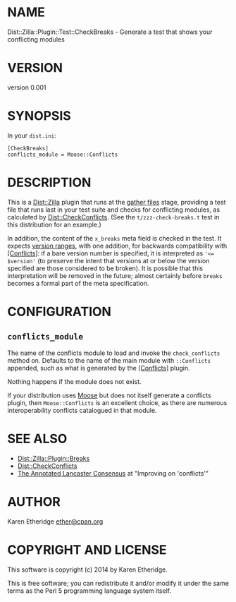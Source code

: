 # NAME

Dist::Zilla::Plugin::Test::CheckBreaks - Generate a test that shows your conflicting modules

# VERSION

version 0.001

# SYNOPSIS

In your `dist.ini`:

    [CheckBreaks]
    conflicts_module = Moose::Conflicts

# DESCRIPTION

This is a [Dist::Zilla](https://metacpan.org/pod/Dist::Zilla) plugin that runs at the
[gather files](https://metacpan.org/pod/Dist::Zilla::Role::FileGatherer) stage, providing a test file
that runs last in your test suite and checks for conflicting modules, as
calculated by [Dist::CheckConflicts](https://metacpan.org/pod/Dist::CheckConflicts).  (See the `t/zzz-check-breaks.t` test
in this distribution for an example.)

In addition, the content of the `x_breaks` meta field is checked in the test.
It expects [version ranges](https://metacpan.org/pod/CPAN::Meta::Spec#Version-Ranges), with one
addition, for backwards compatibility with
[\[Conflicts\]](https://metacpan.org/pod/Dist::Zilla::Plugin::Conflicts): if a bare version number is
specified, it is interpreted as `'<= $version'` (to preserve the intent
that versions at or below the version specified are those considered to be
broken).  It is possible that this interpretation will be removed in the
future; almost certainly before `breaks` becomes a formal part of the meta
specification.

# CONFIGURATION

## `conflicts_module`

The name of the conflicts module to load and invoke the `check_conflicts`
method on. Defaults to the name of the main module with `::Conflicts`
appended, such as what is generated by the
[\[Conflicts\]](https://metacpan.org/pod/Dist::Zilla::Plugin::Conflicts) plugin.

Nothing happens if the module does not exist.

If your distribution uses [Moose](https://metacpan.org/pod/Moose) but does not itself generate a conflicts
plugin, then `Moose::Conflicts` is an excellent choice, as there are numerous
interoperability conflicts catalogued in that module.

# SEE ALSO

- [Dist::Zilla::Plugin::Breaks](https://metacpan.org/pod/Dist::Zilla::Plugin::Breaks)
- [Dist::CheckConflicts](https://metacpan.org/pod/Dist::CheckConflicts)
- [The Annotated Lancaster Consensus](http://www.dagolden.com/index.php/2098/the-annotated-lancaster-consensus/)
at "Improving on 'conflicts'"

# AUTHOR

Karen Etheridge <ether@cpan.org>

# COPYRIGHT AND LICENSE

This software is copyright (c) 2014 by Karen Etheridge.

This is free software; you can redistribute it and/or modify it under
the same terms as the Perl 5 programming language system itself.
